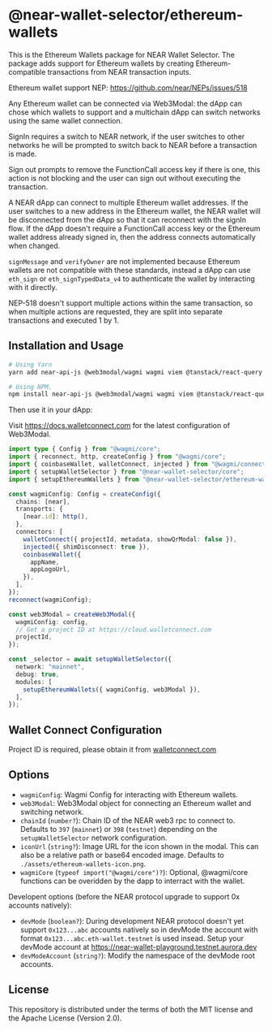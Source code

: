 # @near-wallet-selector/ethereum-wallets

This is the Ethereum Wallets package for NEAR Wallet Selector.
The package adds support for Ethereum wallets by creating Ethereum-compatible transactions from NEAR transaction inputs.

Ethereum wallet support NEP: https://github.com/near/NEPs/issues/518

Any Ethereum wallet can be connected via Web3Modal: the dApp can chose which wallets to support and a multichain dApp can switch networks using the same wallet connection.

SignIn requires a switch to NEAR network, if the user switches to other networks he will be prompted to switch back to NEAR before a transaction is made.

Sign out prompts to remove the FunctionCall access key if there is one, this action is not blocking and the user can sign out without executing the transaction.

A NEAR dApp can connect to multiple Ethereum wallet addresses. If the user switches to a new address in the Ethereum wallet, the NEAR wallet will be disconnected from the dApp so that it can reconnect with the signIn flow.
If the dApp doesn't require a FunctionCall access key or the Ethereum wallet address already signed in, then the address connects automatically when changed.

`signMessage` and `verifyOwner` are not implemented because Ethereum wallets are not compatible with these standards, instead a dApp can use `eth_sign` or `eth_signTypedData_v4` to authenticate the wallet by interacting with it directly.

NEP-518 doesn't support multiple actions within the same transaction, so when multiple actions are requested, they are split into separate transactions and executed 1 by 1.

## Installation and Usage

```bash
# Using Yarn
yarn add near-api-js @web3modal/wagmi wagmi viem @tanstack/react-query @near-wallet-selector/ethereum-wallets

# Using NPM.
npm install near-api-js @web3modal/wagmi wagmi viem @tanstack/react-query @near-wallet-selector/ethereum-wallets
```

Then use it in your dApp:

Visit https://docs.walletconnect.com for the latest configuration of Web3Modal.

```ts
import type { Config } from "@wagmi/core";
import { reconnect, http, createConfig } from "@wagmi/core";
import { coinbaseWallet, walletConnect, injected } from "@wagmi/connectors";
import { setupWalletSelector } from "@near-wallet-selector/core";
import { setupEthereumWallets } from "@near-wallet-selector/ethereum-wallets";

const wagmiConfig: Config = createConfig({
  chains: [near],
  transports: {
    [near.id]: http(),
  },
  connectors: [
    walletConnect({ projectId, metadata, showQrModal: false }),
    injected({ shimDisconnect: true }),
    coinbaseWallet({
      appName,
      appLogoUrl,
    }),
  ],
});
reconnect(wagmiConfig);

const web3Modal = createWeb3Modal({
  wagmiConfig: config,
  // Get a project ID at https://cloud.walletconnect.com
  projectId,
});

const _selector = await setupWalletSelector({
  network: "mainnet",
  debug: true,
  modules: [
    setupEthereumWallets({ wagmiConfig, web3Modal }),
  ],
});
```

## Wallet Connect Configuration

Project ID is required, please obtain it from [walletconnect.com](https://walletconnect.com/)

## Options

- `wagmiConfig`: Wagmi Config for interacting with Ethereum wallets.
- `web3Modal`: Web3Modal object for connecting an Ethereum wallet and switching network.
- `chainId` (`number?`): Chain ID of the NEAR web3 rpc to connect to. Defaults to `397` (`mainnet`) or `398` (`testnet`) depending on the `setupWalletSelector` network configuration.
- `iconUrl` (`string?`): Image URL for the icon shown in the modal. This can also be a relative path or base64 encoded image. Defaults to `./assets/ethereum-wallets-icon.png`.
- `wagmiCore` (`typeof import("@wagmi/core")?`): Optional, @wagmi/core functions can be overidden by the dapp to interract with the wallet.

Developent options (before the NEAR protocol upgrade to support 0x accounts natively):

- `devMode` (`boolean?`): During development NEAR protocol doesn't yet support `0x123...abc` accounts natively so in devMode the account with format `0x123...abc.eth-wallet.testnet` is used insead. Setup your devMode account at https://near-wallet-playground.testnet.aurora.dev
- `devModeAccount` (`string?`): Modify the namespace of the devMode root accounts.

## License

This repository is distributed under the terms of both the MIT license and the Apache License (Version 2.0).
